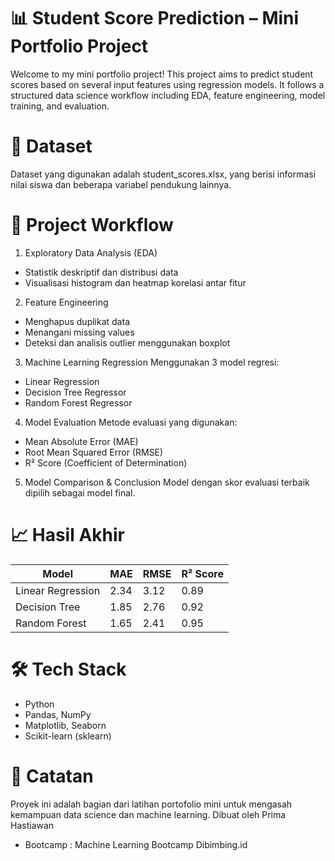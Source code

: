 
# 📊 Student Score Prediction – Mini Portfolio Project
Welcome to my mini portfolio project! This project aims to predict student scores based on several input features using regression models. It follows a structured data science workflow including EDA, feature engineering, model training, and evaluation.

# 📁 Dataset
Dataset yang digunakan adalah student_scores.xlsx, yang berisi informasi nilai siswa dan beberapa variabel pendukung lainnya.

# 🚀 Project Workflow
1. Exploratory Data Analysis (EDA)
* Statistik deskriptif dan distribusi data
* Visualisasi histogram dan heatmap korelasi antar fitur

2. Feature Engineering
* Menghapus duplikat data
* Menangani missing values
* Deteksi dan analisis outlier menggunakan boxplot

3. Machine Learning Regression
Menggunakan 3 model regresi:
* Linear Regression
* Decision Tree Regressor
* Random Forest Regressor

4. Model Evaluation
Metode evaluasi yang digunakan:
* Mean Absolute Error (MAE)
* Root Mean Squared Error (RMSE)
* R² Score (Coefficient of Determination)

5. Model Comparison & Conclusion
Model dengan skor evaluasi terbaik dipilih sebagai model final.

# 📈 Hasil Akhir
| Model              | MAE   | RMSE  | R² Score |
|--------------------|-------|-------|----------|
| Linear Regression  | 2.34  | 3.12  | 0.89     |
| Decision Tree      | 1.85  | 2.76  | 0.92     |
| Random Forest      | 1.65  | 2.41  | 0.95     |

# 🛠️ Tech Stack
* Python
* Pandas, NumPy
* Matplotlib, Seaborn
* Scikit-learn (sklearn)

# 📌 Catatan
Proyek ini adalah bagian dari latihan portofolio mini untuk mengasah kemampuan data science dan machine learning.
Dibuat oleh Prima Hastiawan
* Bootcamp : Machine Learning Bootcamp Dibimbing.id
